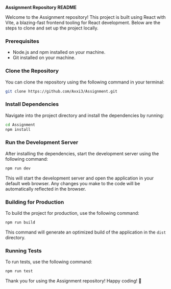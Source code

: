 **Assignment Repository README**

Welcome to the Assignment repository! This project is built using React with Vite, a blazing-fast frontend tooling for React development. Below are the steps to clone and set up the project locally.

### Prerequisites
- Node.js and npm installed on your machine.
- Git installed on your machine.

### Clone the Repository
You can clone the repository using the following command in your terminal:

```bash
git clone https://github.com/Axxi3/Assignment.git
```

### Install Dependencies
Navigate into the project directory and install the dependencies by running:

```bash
cd Assignment
npm install
```

### Run the Development Server
After installing the dependencies, start the development server using the following command:

```bash
npm run dev
```

This will start the development server and open the application in your default web browser. Any changes you make to the code will be automatically reflected in the browser.

### Building for Production
To build the project for production, use the following command:

```bash
npm run build
```

This command will generate an optimized build of the application in the `dist` directory.

### Running Tests
To run tests, use the following command:

```bash
npm run test
```

Thank you for using the Assignment repository! Happy coding! 🚀
